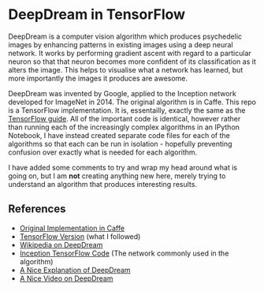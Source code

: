 # DeepDream in TensorFlow

DeepDream is a computer vision algorithm which produces psychedelic images by enhancing patterns in existing images using a deep neural network. It works by performing gradient ascent with regard to a particular neuron so that that neuron becomes more confident of its classification as it alters the image. This helps to visualise what a network has learned, but more importantly the images it produces are awesome.

DeepDream was invented by Google, applied to the Inception network developed for ImageNet in 2014. The original algorithm is in Caffe. This repo is a TensorFlow implementation. It is, essentailly, exactly the same as the [TensorFlow guide](https://github.com/tensorflow/tensorflow/blob/master/tensorflow/examples/tutorials/deepdream/deepdream.ipynb). All of the important code is identical, however rather than running each of the increasingly complex algorithms in an IPython Notebook, I have instead created separate code files for each of the algorithms so that each can be run in isolation - hopefully preventing confusion over exactly what is needed for each algorithm.

I have added some comments to try and wrap my head around what is going on, but I am **not** creating anything new here, merely trying to understand an algorithm that produces interesting results.

## References
* [Original Implementation in Caffe](https://github.com/google/deepdream/blob/master/dream.ipynb)
* [TensorFlow Version](https://github.com/tensorflow/tensorflow/blob/master/tensorflow/examples/tutorials/deepdream/deepdream.ipynb) (what I followed)
* [Wikipedia on DeepDream](https://en.wikipedia.org/wiki/DeepDream)
* [Inception TensorFlow Code](https://github.com/tensorflow/models/tree/master/inception) (The network commonly used in the algorithm)
* [A Nice Explanation of DeepDream](http://www.kpkaiser.com/machine-learning/diving-deeper-into-deep-dreams/)
* [A Nice Video on DeepDream](https://www.youtube.com/watch?v=MrBzgvUNr4w)

